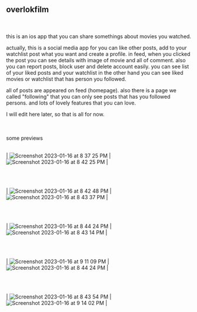 
## overlokfilm

<br> <br>  this is an ios app that you can share somethings about movies you watched. <br> 

actually, this is a social media app for you can like other posts, add to your watchlist post what you want and create a profile. in feed, when you clicked the post you can see details with image of movie and all of comment. also you can report posts, block user and delete account easily. you can see list of your liked posts and your watchlist in the other hand you can see liked movies or watchlist that has person you followed. <br>

all of posts are appeared on feed (homepage). also there is a page we called "following" that you can only see posts that has you followed persons. and lots of lovely features that you can love. <br>


I will edit here later, so that is all for now. <br><br><br>


some previews <br><br>



| ![Screenshot 2023-01-16 at 8 37 25 PM](https://user-images.githubusercontent.com/6243566/212739040-a63d7916-d390-429b-8cda-67d32ceb8a12.png) | ![Screenshot 2023-01-16 at 8 42 25 PM](https://user-images.githubusercontent.com/6243566/212741689-40c6c4a4-238e-4d40-8030-31e8c90fbf54.png) |


<br> <br>

| ![Screenshot 2023-01-16 at 8 42 48 PM](https://user-images.githubusercontent.com/6243566/212742517-21f6afaa-4377-48d5-954d-524bcbcc8af0.png) | 
![Screenshot 2023-01-16 at 8 43 37 PM](https://user-images.githubusercontent.com/6243566/212742347-0f4dba0e-ad24-4e65-8e60-b07448cb7ffe.png) |

<br> <br>

| ![Screenshot 2023-01-16 at 8 44 24 PM](https://user-images.githubusercontent.com/6243566/212742562-1a3dba62-f462-4128-b496-7505eed5b947.png) | 
![Screenshot 2023-01-16 at 8 43 14 PM](https://user-images.githubusercontent.com/6243566/212742608-5647c4ef-17ef-4f71-8bab-823635d581a1.png) |

<br> <br>

| ![Screenshot 2023-01-16 at 9 11 09 PM](https://user-images.githubusercontent.com/6243566/212742893-8d774c46-33f8-44db-ad60-6cc210be9b2a.png) | 
![Screenshot 2023-01-16 at 8 44 24 PM](https://user-images.githubusercontent.com/6243566/212742937-1194dd65-ce58-4fd7-af1f-3496aedace80.png) | 

<br> <br>

| ![Screenshot 2023-01-16 at 8 43 54 PM](https://user-images.githubusercontent.com/6243566/212743057-2838f400-ac7c-4683-90c5-079a709d3adb.png) | 
![Screenshot 2023-01-16 at 9 14 02 PM](https://user-images.githubusercontent.com/6243566/212743370-8c4ee804-0cea-4ea5-a6ac-8cb47af68443.png) |


